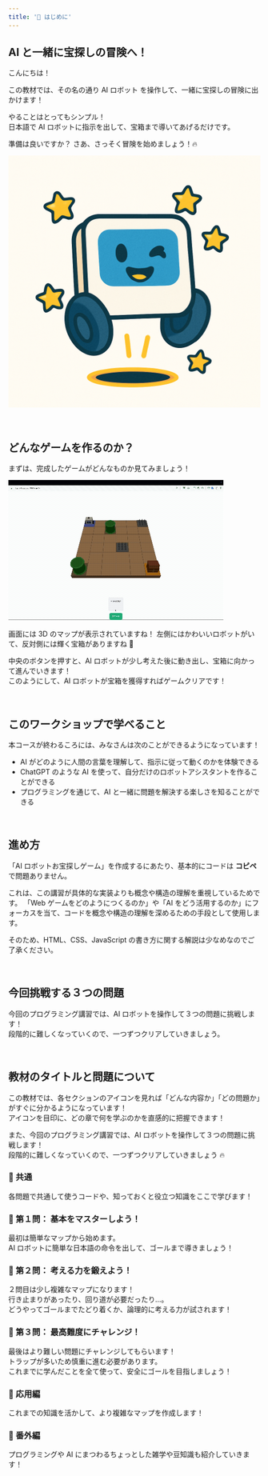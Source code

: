 ```yaml
---
title: '🩶 はじめに'
---
```


## AI と一緒に宝探しの冒険へ！

こんにちは！

この教材では、その名の通り AI ロボット を操作して、一緒に宝探しの冒険に出かけます！

やることはとってもシンプル！\
日本語で AI ロボットに指示を出して、宝箱まで導いてあげるだけです。

準備は良いですか？
さあ、さっそく冒険を始めましょう！🔥

![AI ロボットの写真](/images/nagoya-ai-event-2025-programming-workshop/00_intro/01_ai-robot.png)

<br />

## どんなゲームを作るのか？

まずは、完成したゲームがどんなものか見てみましょう！

![ゲームのデモ](/images/nagoya-ai-event-2025-programming-workshop/00_intro/02_game-demo.gif)

画面には 3D のマップが表示されていますね！
左側にはかわいいロボットがいて、反対側には輝く宝箱がありますね 👀

中央のボタンを押すと、AI ロボットが少し考えた後に動き出し、宝箱に向かって進んでいきます！\
このようにして、AI ロボットが宝箱を獲得すればゲームクリアです！

<br />

## このワークショップで学べること

本コースが終わるころには、みなさんは次のことができるようになっています！

- AI がどのように人間の言葉を理解して、指示に従って動くのかを体験できる
- ChatGPT のような AI を使って、自分だけのロボットアシスタントを作ることができる
- プログラミングを通じて、AI と一緒に問題を解決する楽しさを知ることができる

<br />

## 進め方

「AI ロボットお宝探しゲーム」を作成するにあたり、基本的にコードは **コピペ** で問題ありません。

これは、この講習が具体的な実装よりも概念や構造の理解を重視しているためです。
「Web ゲームをどのようにつくるのか」や「AI をどう活用するのか」にフォーカスを当て、コードを概念や構造の理解を深めるための手段として使用します。

そのため、HTML、CSS、JavaScript の書き方に関する解説は少なめなのでご了承ください。

<br />

## 今回挑戦する３つの問題

今回のプログラミング講習では、AI ロボットを操作して３つの問題に挑戦します！\
段階的に難しくなっていくので、一つずつクリアしていきましょう。

<br />

## 教材のタイトルと問題について

この教材では、各セクションのアイコンを見れば「どんな内容か」「どの問題か」がすぐに分かるようになっています！\
アイコンを目印に、どの章で何を学ぶのかを直感的に把握できます！

また、今回のプログラミング講習では、AI ロボットを操作して３つの問題に挑戦します！\
段階的に難しくなっていくので、一つずつクリアしていきましょう 🔥

### 🤎 共通

各問題で共通して使うコードや、知っておくと役立つ知識をここで学びます！

### 💛 第１問： 基本をマスターしよう！

最初は簡単なマップから始めます。\
AI ロボットに簡単な日本語の命令を出して、ゴールまで導きましょう！

### 🩵 第２問： 考える力を鍛えよう！

２問目は少し複雑なマップになります！\
行き止まりがあったり、回り道が必要だったり...。\
どうやってゴールまでたどり着くか、論理的に考える力が試されます！

### 💜 第３問： 最高難度にチャレンジ！

最後はより難しい問題にチャレンジしてもらいます！\
トラップが多いため慎重に進む必要があります。\
これまでに学んだことを全て使って、安全にゴールを目指しましょう！

### 🩷 応用編

これまでの知識を活かして、より複雑なマップを作成します！

### 🤍 番外編

プログラミングや AI にまつわるちょっとした雑学や豆知識も紹介していきます！
